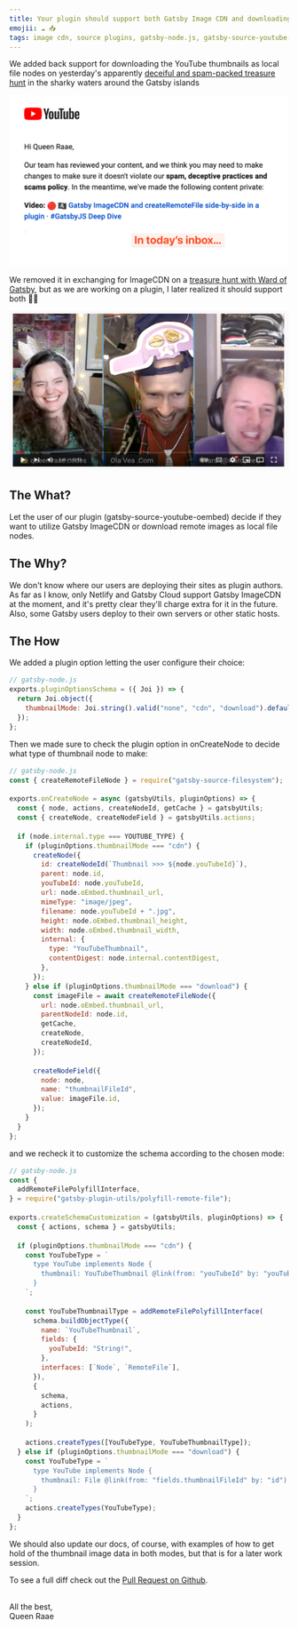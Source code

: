 ```yaml
---
title: Your plugin should support both Gatsby Image CDN and downloading images as local file nodes
emojii: ☁️ 📥
tags: image cdn, source plugins, gatsby-node.js, gatsby-source-youtube-oembed, images, createRemoteFileNode
---
```


We added back support for downloading the YouTube thumbnails as local file nodes on yesterday's apparently [deceiful and spam-packed treasure hunt](https://youtu.be/MjcYzjYIFuI) in the sharky waters around the Gatsby islands

[![Hi Queen Raae, Our team has reviewed your content, and we think you may need to make changes to make sure it doesn't violate our spam, deceptive practices and scams policy. In the meantime, we've made the following content private](./youtube-spam.png "YouTube Email")](https://twitter.com/raae/status/1527593806513709057?s=20&t=8HbGrJ66ytV2IfM0qvwhDw)

We removed it in exchanging for ImageCDN on a [treasure hunt with Ward of Gatsby](/emails/2022-03-25-image-cdn-plugin/), but as we are working on a plugin, I later realized it should support both 🤦‍♀️

[![Screengrab of Ward stream](./../../03/25-image-cdn-plugin/youtube-screengrab.jpg)](https://youtu.be/IDW2IfaHGIs)

## The What?

Let the user of our plugin (gatsby-source-youtube-oembed) decide if they want to utilize Gatsby ImageCDN or download remote images as local file nodes.

## The Why?

We don't know where our users are deploying their sites as plugin authors. As far as I know, only Netlify and Gatsby Cloud support Gatsby ImageCDN at the moment, and it's pretty clear they'll charge extra for it in the future. Also, some Gatsby users deploy to their own servers or other static hosts.

## The How

We added a plugin option letting the user configure their choice:

```js
// gatsby-node.js
exports.pluginOptionsSchema = ({ Joi }) => {
  return Joi.object({
    thumbnailMode: Joi.string().valid("none", "cdn", "download").default("cdn"),
  });
};
```

Then we made sure to check the plugin option in onCreateNode to decide what type of thumbnail node to make:

```js
// gatsby-node.js
const { createRemoteFileNode } = require("gatsby-source-filesystem");

exports.onCreateNode = async (gatsbyUtils, pluginOptions) => {
  const { node, actions, createNodeId, getCache } = gatsbyUtils;
  const { createNode, createNodeField } = gatsbyUtils.actions;

  if (node.internal.type === YOUTUBE_TYPE) {
    if (pluginOptions.thumbnailMode === "cdn") {
      createNode({
        id: createNodeId(`Thumbnail >>> ${node.youTubeId}`),
        parent: node.id,
        youTubeId: node.youTubeId,
        url: node.oEmbed.thumbnail_url,
        mimeType: "image/jpeg",
        filename: node.youTubeId + ".jpg",
        height: node.oEmbed.thumbnail_height,
        width: node.oEmbed.thumbnail_width,
        internal: {
          type: "YouTubeThumbnail",
          contentDigest: node.internal.contentDigest,
        },
      });
    } else if (pluginOptions.thumbnailMode === "download") {
      const imageFile = await createRemoteFileNode({
        url: node.oEmbed.thumbnail_url,
        parentNodeId: node.id,
        getCache,
        createNode,
        createNodeId,
      });

      createNodeField({
        node: node,
        name: "thumbnailFileId",
        value: imageFile.id,
      });
    }
  }
};
```

and we recheck it to customize the schema according to the chosen mode:

```js
// gatsby-node.js
const {
  addRemoteFilePolyfillInterface,
} = require("gatsby-plugin-utils/polyfill-remote-file");

exports.createSchemaCustomization = (gatsbyUtils, pluginOptions) => {
  const { actions, schema } = gatsbyUtils;

  if (pluginOptions.thumbnailMode === "cdn") {
    const YouTubeType = `
      type YouTube implements Node {
        thumbnail: YouTubeThumbnail @link(from: "youTubeId" by: "youTubeId")
      }
    `;

    const YouTubeThumbnailType = addRemoteFilePolyfillInterface(
      schema.buildObjectType({
        name: `YouTubeThumbnail`,
        fields: {
          youTubeId: "String!",
        },
        interfaces: [`Node`, `RemoteFile`],
      }),
      {
        schema,
        actions,
      }
    );

    actions.createTypes([YouTubeType, YouTubeThumbnailType]);
  } else if (pluginOptions.thumbnailMode === "download") {
    const YouTubeType = `
      type YouTube implements Node {
        thumbnail: File @link(from: "fields.thumbnailFileId" by: "id")
      }
    `;
    actions.createTypes(YouTubeType);
  }
};
```

We should also update our docs, of course, with examples of how to get hold of the thumbnail image data in both modes, but that is for a later work session.

To see a full diff check out the [Pull Request on Github](https://github.com/queen-raae/gatsby-source-youtube-oembed/pull/11).

&nbsp;  
All the best,  
Queen Raae
